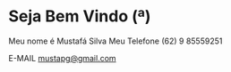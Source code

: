 #  Seja Bem Vindo (ª)
Meu nome é Mustafá Silva 
Meu Telefone (62) 9 85559251

E-MAIL mustapg@gmail.com 
